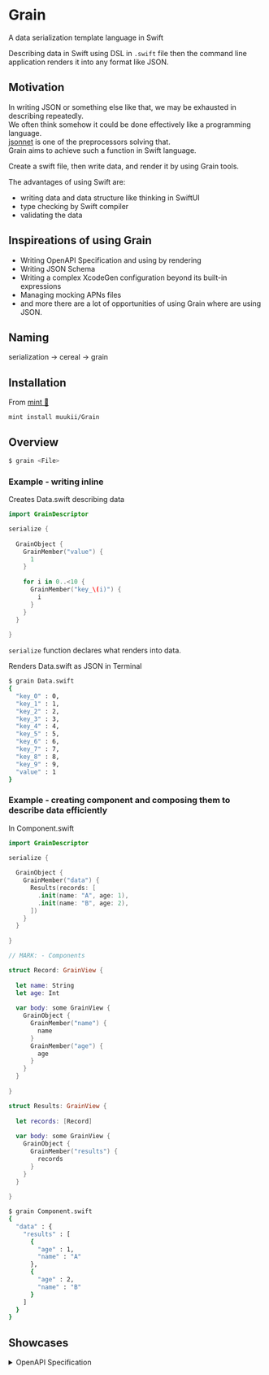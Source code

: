 # Grain

A data serialization template language in Swift

Describing data in Swift using DSL in `.swift` file then the command line application renders it into any format like JSON.

## Motivation

In writing JSON or something else like that, we may be exhausted in describing repeatedly.  
We often think somehow it could be done effectively like a programming language.  
[jsonnet](https://jsonnet.org/) is one of the preprocessors solving that.  
Grain aims to achieve such a function in Swift language.

Create a swift file, then write data, and render it by using Grain tools.

The advantages of using Swift are:
- writing data and data structure like thinking in SwiftUI
- type checking by Swift compiler
- validating the data

## Inspireations of using Grain

- Writing OpenAPI Specification and using by rendering
- Writing JSON Schema
- Writing a complex XcodeGen configuration beyond its built-in expressions
- Managing mocking APNs files
- and more there are a lot of opportunities of using Grain where are using JSON.

## Naming

serialization -> cereal -> grain

## Installation

From [mint 🌱](https://github.com/yonaskolb/Mint)

```
mint install muukii/Grain
```

## Overview

```sh
$ grain <File>
```

### Example - writing inline

Creates Data.swift describing data
```swift
import GrainDescriptor

serialize {
  
  GrainObject {
    GrainMember("value") {
      1
    }
    
    for i in 0..<10 {
      GrainMember("key_\(i)") {
        i
      }
    }
  }
  
}

```

`serialize` function declares what renders into data.

Renders Data.swift as JSON in Terminal
```sh
$ grain Data.swift
{
  "key_0" : 0,
  "key_1" : 1,
  "key_2" : 2,
  "key_3" : 3,
  "key_4" : 4,
  "key_5" : 5,
  "key_6" : 6,
  "key_7" : 7,
  "key_8" : 8,
  "key_9" : 9,
  "value" : 1
}
```

### Example - creating component and composing them to describe data efficiently

In Component.swift
```swift
import GrainDescriptor

serialize {
  
  GrainObject {
    GrainMember("data") {
      Results(records: [
        .init(name: "A", age: 1),
        .init(name: "B", age: 2),
      ])
    }
  }
  
}

// MARK: - Components

struct Record: GrainView {
  
  let name: String
  let age: Int
  
  var body: some GrainView {
    GrainObject {
      GrainMember("name") {
        name
      }
      GrainMember("age") {
        age
      }
    }
  }
  
}

struct Results: GrainView {
  
  let records: [Record]
  
  var body: some GrainView {
    GrainObject {
      GrainMember("results") {
        records
      }
    }
  }
  
}
```

```sh
$ grain Component.swift
{
  "data" : {
    "results" : [
      {
        "age" : 1,
        "name" : "A"
      },
      {
        "age" : 2,
        "name" : "B"
      }
    ]
  }
}
```

## Showcases

<details>
    <summary>OpenAPI Specification</summary>
 
```swift
import GrainDescriptor

serialize {
  Endpoint(methods: [
    .init(
      method: .get,
      summary: "Hello",
      description: "Hello Get Method",
      operationID: "id",
      tags: ["Awesome API"]
    )
  ])
}

// MARK: - Components

public struct Endpoint: GrainView {
  
  public var methods: [Method]
  
  public var body: some GrainView {
    GrainObject {
      for method in methods {
        GrainMember(method.method.rawValue) {
          method
        }
      }
    }
  }
}

public struct Method: GrainView {
  
  public enum HTTPMethod: String {
    case get
    case post
    case put
    case delete
  }
  
  public var method: HTTPMethod
  public var summary: String
  public var description: String
  public var operationID: String
  public var tags: [String]
  
  public var body: some GrainView {
    GrainObject {
      GrainMember("operationId") { operationID }
      GrainMember("description") { description }
      GrainMember("summary") { summary }
      GrainMember("tags") { tags }
    }
  }
}
```

```sh
$ grain endpoints.swift
{
  "get" : {
    "description" : "Hello Get Method",
    "operationId" : "id",
    "summary" : "Hello",
    "tags" : [
      "Awesome API"
    ]
  }
}
```

</details>


